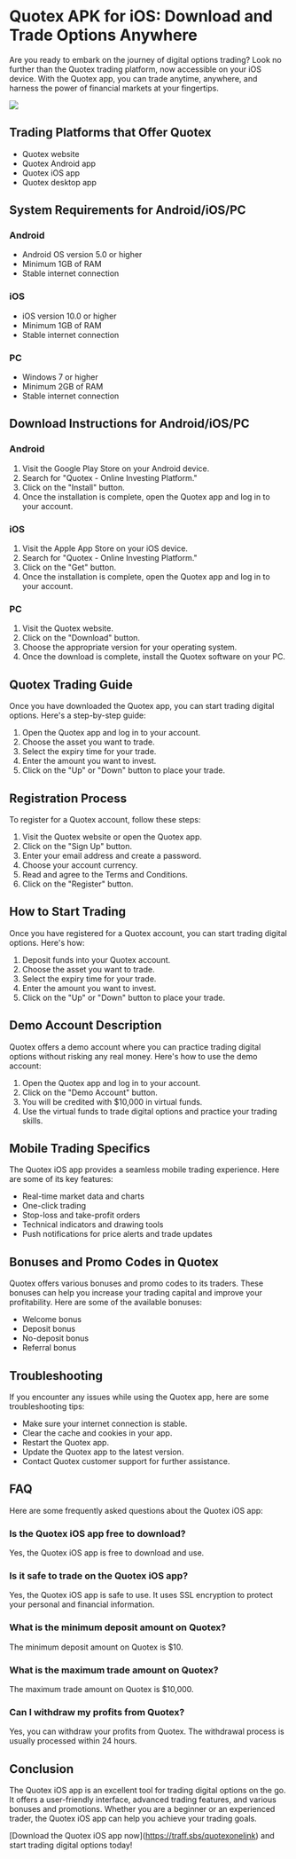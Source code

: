 # Quotex APK for iOS: Download and Trade Options Anywhere

Are you ready to embark on the journey of digital options trading? Look
no further than the Quotex trading platform, now accessible on your iOS
device. With the Quotex app, you can trade anytime, anywhere, and
harness the power of financial markets at your fingertips.

[![](https://static.quotex.io/files/10_en/300_250.jpg)](https://traff.sbs/brokerqxlid)

## Trading Platforms that Offer Quotex

-   Quotex website
-   Quotex Android app
-   Quotex iOS app
-   Quotex desktop app

## System Requirements for Android/iOS/PC

### Android

-   Android OS version 5.0 or higher
-   Minimum 1GB of RAM
-   Stable internet connection

### iOS

-   iOS version 10.0 or higher
-   Minimum 1GB of RAM
-   Stable internet connection

### PC

-   Windows 7 or higher
-   Minimum 2GB of RAM
-   Stable internet connection

## Download Instructions for Android/iOS/PC

### Android

1.  Visit the Google Play Store on your Android device.
2.  Search for "Quotex - Online Investing Platform."
3.  Click on the "Install" button.
4.  Once the installation is complete, open the Quotex app and log in to
    your account.

### iOS

1.  Visit the Apple App Store on your iOS device.
2.  Search for "Quotex - Online Investing Platform."
3.  Click on the "Get" button.
4.  Once the installation is complete, open the Quotex app and log in to
    your account.

### PC

1.  Visit the Quotex website.
2.  Click on the "Download" button.
3.  Choose the appropriate version for your operating system.
4.  Once the download is complete, install the Quotex software on your
    PC.

## Quotex Trading Guide

Once you have downloaded the Quotex app, you can start trading digital
options. Here\'s a step-by-step guide:

1.  Open the Quotex app and log in to your account.
2.  Choose the asset you want to trade.
3.  Select the expiry time for your trade.
4.  Enter the amount you want to invest.
5.  Click on the "Up" or "Down" button to place your trade.

## Registration Process

To register for a Quotex account, follow these steps:

1.  Visit the Quotex website or open the Quotex app.
2.  Click on the "Sign Up" button.
3.  Enter your email address and create a password.
4.  Choose your account currency.
5.  Read and agree to the Terms and Conditions.
6.  Click on the "Register" button.

## How to Start Trading

Once you have registered for a Quotex account, you can start trading
digital options. Here\'s how:

1.  Deposit funds into your Quotex account.
2.  Choose the asset you want to trade.
3.  Select the expiry time for your trade.
4.  Enter the amount you want to invest.
5.  Click on the "Up" or "Down" button to place your trade.

## Demo Account Description

Quotex offers a demo account where you can practice trading digital
options without risking any real money. Here\'s how to use the demo
account:

1.  Open the Quotex app and log in to your account.
2.  Click on the "Demo Account" button.
3.  You will be credited with \$10,000 in virtual funds.
4.  Use the virtual funds to trade digital options and practice your
    trading skills.

## Mobile Trading Specifics

The Quotex iOS app provides a seamless mobile trading experience. Here
are some of its key features:

-   Real-time market data and charts
-   One-click trading
-   Stop-loss and take-profit orders
-   Technical indicators and drawing tools
-   Push notifications for price alerts and trade updates

## Bonuses and Promo Codes in Quotex

Quotex offers various bonuses and promo codes to its traders. These
bonuses can help you increase your trading capital and improve your
profitability. Here are some of the available bonuses:

-   Welcome bonus
-   Deposit bonus
-   No-deposit bonus
-   Referral bonus

## Troubleshooting

If you encounter any issues while using the Quotex app, here are some
troubleshooting tips:

-   Make sure your internet connection is stable.
-   Clear the cache and cookies in your app.
-   Restart the Quotex app.
-   Update the Quotex app to the latest version.
-   Contact Quotex customer support for further assistance.

## FAQ

Here are some frequently asked questions about the Quotex iOS app:

### Is the Quotex iOS app free to download?

Yes, the Quotex iOS app is free to download and use.

### Is it safe to trade on the Quotex iOS app?

Yes, the Quotex iOS app is safe to use. It uses SSL encryption to
protect your personal and financial information.

### What is the minimum deposit amount on Quotex?

The minimum deposit amount on Quotex is \$10.

### What is the maximum trade amount on Quotex?

The maximum trade amount on Quotex is \$10,000.

### Can I withdraw my profits from Quotex?

Yes, you can withdraw your profits from Quotex. The withdrawal process
is usually processed within 24 hours.

## Conclusion

The Quotex iOS app is an excellent tool for trading digital options on
the go. It offers a user-friendly interface, advanced trading features,
and various bonuses and promotions. Whether you are a beginner or an
experienced trader, the Quotex iOS app can help you achieve your trading
goals.

\[Download the Quotex iOS app now\](https://traff.sbs/quotexonelink) and
start trading digital options today!


